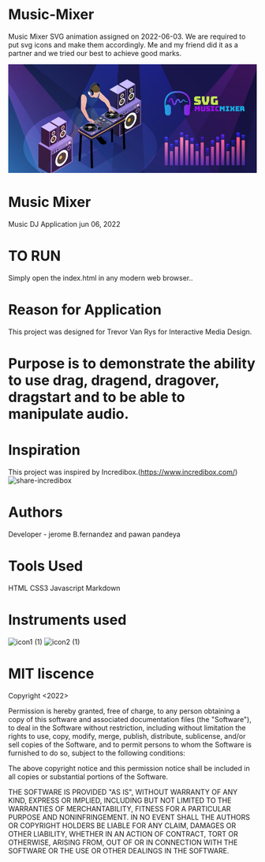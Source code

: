# Music-Mixer
Music Mixer SVG animation assigned on 2022-06-03.
We are required to put svg icons and make them accordingly.
Me and my friend did it as a partner and we tried our best to achieve good marks.

<img src="images/mm_notepad.jpg" alt="notepad">

# Music Mixer
Music DJ Application jun 06, 2022



# TO RUN
Simply open the index.html in any modern web browser..

# Reason for Application
This project was designed for Trevor Van Rys for Interactive Media Design.

# Purpose is to demonstrate the ability to use drag, dragend, dragover, dragstart and to be able to manipulate audio.

# Inspiration
This project was inspired by Incredibox.(https://www.incredibox.com/)
![share-incredibox](https://user-images.githubusercontent.com/97752074/171966185-c9533452-0a14-462b-8894-13da8031a301.png)

# Authors
Developer - jerome B.fernandez and pawan pandeya


# Tools Used
HTML
CSS3
Javascript
Markdown
# Instruments used
![icon1 (1)](https://user-images.githubusercontent.com/97752074/171968202-16163d40-8e9c-471c-93d6-75e4a4340eaf.svg)
![icon2 (1)](https://user-images.githubusercontent.com/97752074/171968207-a8cd5f6f-3c85-4e42-8793-7e62cdce9f0b.svg)

# MIT liscence
Copyright <2022> <jerome b. fernandez and pawan pandeya>

Permission is hereby granted, free of charge, to any person obtaining a copy of this software and associated documentation files (the "Software"), to deal in the Software without restriction, including without limitation the rights to use, copy, modify, merge, publish, distribute, sublicense, and/or sell copies of the Software, and to permit persons to whom the Software is furnished to do so, subject to the following conditions:

The above copyright notice and this permission notice shall be included in all copies or substantial portions of the Software.

THE SOFTWARE IS PROVIDED "AS IS", WITHOUT WARRANTY OF ANY KIND, EXPRESS OR IMPLIED, INCLUDING BUT NOT LIMITED TO THE WARRANTIES OF MERCHANTABILITY, FITNESS FOR A PARTICULAR PURPOSE AND NONINFRINGEMENT. IN NO EVENT SHALL THE AUTHORS OR COPYRIGHT HOLDERS BE LIABLE FOR ANY CLAIM, DAMAGES OR OTHER LIABILITY, WHETHER IN AN ACTION OF CONTRACT, TORT OR OTHERWISE, ARISING FROM, OUT OF OR IN CONNECTION WITH THE SOFTWARE OR THE USE OR OTHER DEALINGS IN THE SOFTWARE.

